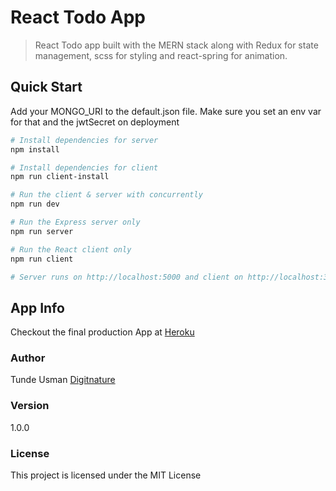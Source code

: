 # React Todo App

> React Todo app built with the MERN stack along with Redux for state management, scss for styling and react-spring for animation.

## Quick Start

Add your MONGO_URI to the default.json file. Make sure you set an env var for that and the jwtSecret on deployment

```bash
# Install dependencies for server
npm install

# Install dependencies for client
npm run client-install

# Run the client & server with concurrently
npm run dev

# Run the Express server only
npm run server

# Run the React client only
npm run client

# Server runs on http://localhost:5000 and client on http://localhost:3000
```

## App Info

Checkout the final production App at [Heroku](https://react-auth-todo.herokuapp.com)

### Author

Tunde Usman
[Digitnature](http://www.diginature.dev)

### Version

1.0.0

### License

This project is licensed under the MIT License
